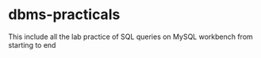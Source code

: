 # dbms-practicals
This include all the lab practice of SQL queries on MySQL workbench from starting to end 

